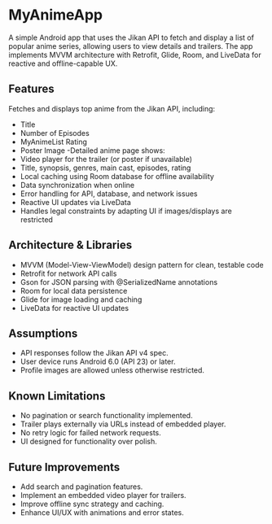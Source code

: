 # MyAnimeApp
A simple Android app that uses the Jikan API to fetch and display a list of popular anime series, allowing users to view details and trailers. 
The app implements MVVM architecture with Retrofit, Glide, Room, and LiveData for reactive and offline-capable UX.

## Features
Fetches and displays top anime from the Jikan API, including:
-  Title
-  Number of Episodes
-  MyAnimeList Rating
-  Poster Image
-Detailed anime page shows:
-  Video player for the trailer (or poster if unavailable)
-  Title, synopsis, genres, main cast, episodes, rating
- Local caching using Room database for offline availability
- Data synchronization when online
- Error handling for API, database, and network issues
- Reactive UI updates via LiveData
- Handles legal constraints by adapting UI if images/displays are restricted

## Architecture & Libraries
- MVVM (Model-View-ViewModel) design pattern for clean, testable code
- Retrofit for network API calls
- Gson for JSON parsing with @SerializedName annotations
- Room for local data persistence
- Glide for image loading and caching
- LiveData for reactive UI updates



## Assumptions
- API responses follow the Jikan API v4 spec.
- User device runs Android 6.0 (API 23) or later.
- Profile images are allowed unless otherwise restricted.

## Known Limitations
- No pagination or search functionality implemented.
- Trailer plays externally via URLs instead of embedded player.
- No retry logic for failed network requests.
- UI designed for functionality over polish.

## Future Improvements
- Add search and pagination features.
- Implement an embedded video player for trailers.
- Improve offline sync strategy and caching.
- Enhance UI/UX with animations and error states.
